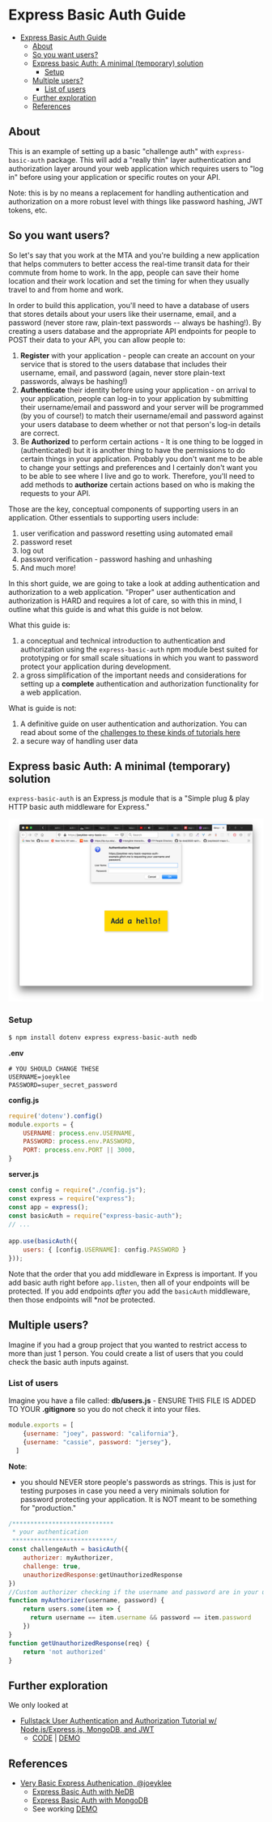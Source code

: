 # Express Basic Auth Guide

- [Express Basic Auth Guide](#express-basic-auth-guide)
  - [About](#about)
  - [So you want users?](#so-you-want-users)
  - [Express basic Auth: A minimal (temporary) solution](#express-basic-auth-a-minimal-temporary-solution)
    - [Setup](#setup)
  - [Multiple users?](#multiple-users)
    - [List of users](#list-of-users)
  - [Further exploration](#further-exploration)
  - [References](#references)

## About

This is an example of setting up a basic "challenge auth" with `express-basic-auth` package. This will add a "really thin" layer authentication and authorization layer around your web application which requires users to "log in" before using your application or specific routes on your API.

Note: this is by no means a replacement for handling authentication and authorization on a more robust level with things like password hashing, JWT tokens, etc. 

## So you want users?

So let's say that you work at the MTA and you're building a new application that helps commuters to better access the real-time transit data for their commute from home to work. In the app, people can save their home location and their work location and set the timing for when they usually travel to and from home and work. 

In order to build this application, you'll need to have a database of users that stores details about your users like their username, email, and a password (never store raw, plain-text passwords -- always be hashing!). By creating a users database and the appropriate API endpoints for people to POST their data to your API, you can allow people to:
1. **Register** with your application - people can create an account on your service that is stored to the users database that includes their username, email, and password (again, never store plain-text passwords, always be hashing!)
2. **Authenticate** their identity before using your application - on arrival to your application, people can log-in to your application by submitting their username/email and password and your server will be programmed (by you of course!) to match their username/email and password against your users database to deem whether or not that person's log-in details are correct. 
3. Be **Authorized** to perform certain actions - It is one thing to be logged in (authenticated) but it is another thing to have the permissions to do certain things in your application. Probably you don't want me to be able to change your settings and preferences and I certainly don't want you to be able to see where I live and go to work. Therefore, you'll need to add methods to **authorize** certain actions based on who is making the requests to your API.

Those are the key, conceptual components of supporting users in an application. Other essentials to supporting users include:
1. user verification and password resetting using automated email
2. password reset
3. log out
4. password verification - password hashing and unhashing 
5. And much more!


In this short guide, we are going to take a look at adding authentication and authorization to a web application. "Proper" user authentication and authorization is HARD and requires a lot of care, so with this in mind, I outline what this guide is and what this guide is not below.

What this guide is:
1. a conceptual and technical introduction to authentication and authorization using the `express-basic-auth` npm module best suited for prototyping or for small scale situations in which you want to password protect your application during development.
2. a gross simplification of the important needs and considerations for setting up a **complete** authentication and authorization functionality for a web application.

What is guide is not:
1. A definitive guide on user authentication and authorization. You can read about some of the [challenges to these kinds of tutorials here](https://hackernoon.com/your-node-js-authentication-tutorial-is-wrong-f1a3bf831a46)
2. a secure way of handling user data

## Express basic Auth: A minimal (temporary) solution

`express-basic-auth` is an Express.js module that is a "Simple plug & play HTTP basic auth middleware for Express."


![Express basic auth screenshot](../assets/express-basic-auth-01.png)

### Setup
```sh
$ npm install dotenv express express-basic-auth nedb
```

**.env**
```
# YOU SHOULD CHANGE THESE
USERNAME=joeyklee
PASSWORD=super_secret_password
```

**config.js**
```js
require('dotenv').config()
module.exports = {
    USERNAME: process.env.USERNAME,
    PASSWORD: process.env.PASSWORD,
    PORT: process.env.PORT || 3000,
}
```

**server.js**
```js
const config = require("./config.js");
const express = require("express");
const app = express();
const basicAuth = require("express-basic-auth");
// ...

app.use(basicAuth({
    users: { [config.USERNAME]: config.PASSWORD }
}));
```

Note that the order that you add middleware in Express is important. If you add basic auth right before `app.listen`, then all of your endpoints will be protected. If you add endpoints *after* you add the `basicAuth` middleware, then those endpoints will **not* be protected.

## Multiple users?

Imagine if you had a group project that you wanted to restrict access to more than just 1 person. You could create a list of users that you could check the basic auth inputs against. 

### List of users
Imagine you have a file called: **db/users.js** - ENSURE THIS FILE IS ADDED TO YOUR **.gitignore** so you do not check it into your files.

```js
module.exports = [
    {username: "joey", password: "california"},
    {username: "cassie", password: "jersey"},
  ]


```
**Note**:
* you should NEVER store people's passwords as strings. This is just for testing purposes in case you need a very minimals solution for password protecting your application. It is NOT meant to be something for "production."

```js
/****************************
 * your authentication 
 ****************************/
const challengeAuth = basicAuth({
    authorizer: myAuthorizer,
    challenge: true,
    unauthorizedResponse:getUnauthorizedResponse
})
//Custom authorizer checking if the username and password are in your users array
function myAuthorizer(username, password) {
    return users.some(item => {
      return username == item.username && password == item.password
    })    
}
function getUnauthorizedResponse(req) {
    return 'not authorized'
}
```

## Further exploration

We only looked at 
* [Fullstack User Authentication and Authorization Tutorial w/ Node.js/Express.js, MongoDB, and JWT](https://joeyklee.github.io/fullstack-user-auth/#/)
  * [CODE](https://github.com/joeyklee/list-project) | [DEMO](https://joeyklee-list-project.glitch.me/)

## References

* [Very Basic Express Authenication, @joeyklee](https://github.com/joeyklee/very-basic-express-auth-example)
  * [Express Basic Auth with NeDB](https://github.com/joeyklee/very-basic-express-auth-example/tree/v0.0.1-nedb)
  * [Express Basic Auth with MongoDB](https://github.com/joeyklee/very-basic-express-auth-example/tree/with-mongodb)
  * See working [DEMO](https://glitch.com/edit/#!/joeyklee-very-basic-express-auth-example?path=server.js:36:5)